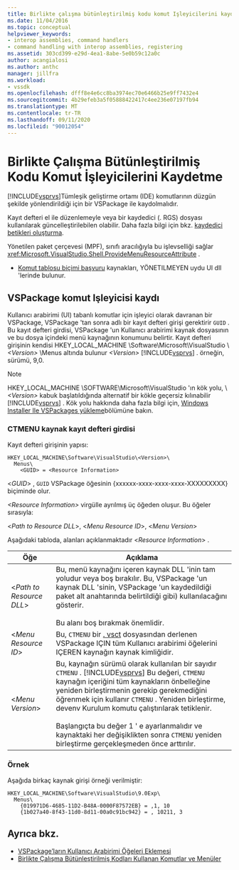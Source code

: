 ```yaml
---
title: Birlikte çalışma bütünleştirilmiş kodu komut Işleyicilerini kaydetme | Microsoft Docs
ms.date: 11/04/2016
ms.topic: conceptual
helpviewer_keywords:
- interop assemblies, command handlers
- command handling with interop assemblies, registering
ms.assetid: 303cd399-e29d-4ea1-8abe-5e0b59c12a0c
author: acangialosi
ms.author: anthc
manager: jillfra
ms.workload:
- vssdk
ms.openlocfilehash: dfff8e4e6cc8ba3974ec70e6466b25e9ff7432e4
ms.sourcegitcommit: 4b29efeb3a5f05888422417c4ee236e07197fb94
ms.translationtype: MT
ms.contentlocale: tr-TR
ms.lasthandoff: 09/11/2020
ms.locfileid: "90012054"
---
```

# <a name="registering-interop-assembly-command-handlers"></a>Birlikte Çalışma Bütünleştirilmiş Kodu Komut İşleyicilerini Kaydetme
[!INCLUDE[vsprvs](../../code-quality/includes/vsprvs_md.md)]Tümleşik geliştirme ortamı (IDE) komutlarının düzgün şekilde yönlendirildiği için bir VSPackage ile kaydolmalıdır.

 Kayıt defteri el ile düzenlemeyle veya bir kaydedici (. RGS) dosyası kullanılarak güncelleştirilebilen olabilir. Daha fazla bilgi için bkz. [kaydedici betikleri oluşturma](/cpp/atl/creating-registrar-scripts).

 Yönetilen paket çerçevesi (MPF), sınıfı aracılığıyla bu işlevselliği sağlar <xref:Microsoft.VisualStudio.Shell.ProvideMenuResourceAttribute> .

- [Komut tablosu biçimi başvuru](/previous-versions/bb164647(v=vs.100)) kaynakları, YÖNETILMEYEN uydu UI dll 'lerinde bulunur.

## <a name="command-handler-registration-of-a-vspackage"></a>VSPackage komut Işleyicisi kaydı
 Kullanıcı arabirimi (UI) tabanlı komutlar için işleyici olarak davranan bir VSPackage, VSPackage 'tan sonra adlı bir kayıt defteri girişi gerektirir `GUID` . Bu kayıt defteri girdisi, VSPackage 'un Kullanıcı arabirimi kaynak dosyasının ve bu dosya içindeki menü kaynağının konumunu belirtir. Kayıt defteri girişinin kendisi HKEY_LOCAL_MACHINE \Software\Microsoft\VisualStudio \\ *\<Version>* \Menus altında bulunur *\<Version>* [!INCLUDE[vsprvs](../../code-quality/includes/vsprvs_md.md)] . örneğin, sürümü, 9,0.

> [!NOTE]
> HKEY_LOCAL_MACHINE \SOFTWARE\Microsoft\VisualStudio 'ın kök yolu, \\ *\<Version>* kabuk başlatıldığında alternatif bir kökle geçersiz kılınabilir [!INCLUDE[vsprvs](../../code-quality/includes/vsprvs_md.md)] . Kök yolu hakkında daha fazla bilgi için, [Windows Installer Ile VSPackages yükleme](../../extensibility/internals/installing-vspackages-with-windows-installer.md)bölümüne bakın.

### <a name="the-ctmenu-resource-registry-entry"></a>CTMENU kaynak kayıt defteri girdisi
 Kayıt defteri girişinin yapısı:

```
HKEY_LOCAL_MACHINE\Software\VisualStudio\<Version>\
  Menus\
    <GUID> = <Resource Information>
```

 \<*GUID*> , `GUID` VSPackage öğesinin {xxxxxx-xxxx-xxxx-xxxx-XXXXXXXXX} biçiminde olur.

 *\<Resource Information>* virgülle ayrılmış üç öğeden oluşur. Bu öğeler sırasıyla:

 \<*Path to Resource DLL*>, \<*Menu Resource ID*>, \<*Menu Version*>

 Aşağıdaki tabloda, alanları açıklanmaktadır \<*Resource Information*> .

| Öğe | Açıklama |
|---------------------------| - |
| \<*Path to Resource DLL*> | Bu, menü kaynağını içeren kaynak DLL 'inin tam yoludur veya boş bırakılır. Bu, VSPackage 'un kaynak DLL 'sinin, VSPackage 'un kaydedildiği paket alt anahtarında belirtildiği gibi) kullanılacağını gösterir.<br /><br /> Bu alanı boş bırakmak önemlidir. |
| \<*Menu Resource ID*> | Bu, `CTMENU` bir [. vsct](../../extensibility/internals/visual-studio-command-table-dot-vsct-files.md) dosyasından derlenen VSPackage IÇIN tüm Kullanıcı arabirimi öğelerini IÇEREN kaynağın kaynak kimliğidir. |
| \<*Menu Version*> | Bu, kaynağın sürümü olarak kullanılan bir sayıdır `CTMENU` . [!INCLUDE[vsprvs](../../code-quality/includes/vsprvs_md.md)] Bu değeri, `CTMENU` kaynağın içeriğini tüm kaynakların önbelleğine yeniden birleştirmenin gerekip gerekmediğini öğrenmek için kullanır `CTMENU` . Yeniden birleştirme, devenv Kurulum komutu çalıştırılarak tetiklenir.<br /><br /> Başlangıçta bu değer 1 ' e ayarlanmalıdır ve kaynaktaki her değişiklikten sonra `CTMENU` yeniden birleştirme gerçekleşmeden önce arttırılır. |

### <a name="example"></a>Örnek
 Aşağıda birkaç kaynak girişi örneği verilmiştir:

```
HKEY_LOCAL_MACHINE\Software\VisualStudio\9.0Exp\
  Menus\
    {019971D6-4685-11D2-B48A-0000F87572EB} = ,1, 10
    {1b027a40-8f43-11d0-8d11-00a0c91bc942} = , 10211, 3
```

## <a name="see-also"></a>Ayrıca bkz.
- [VSPackage’ların Kullanıcı Arabirimi Öğeleri Eklemesi](../../extensibility/internals/how-vspackages-add-user-interface-elements.md)
- [Birlikte Çalışma Bütünleştirilmiş Kodları Kullanan Komutlar ve Menüler](../../extensibility/internals/commands-and-menus-that-use-interop-assemblies.md)